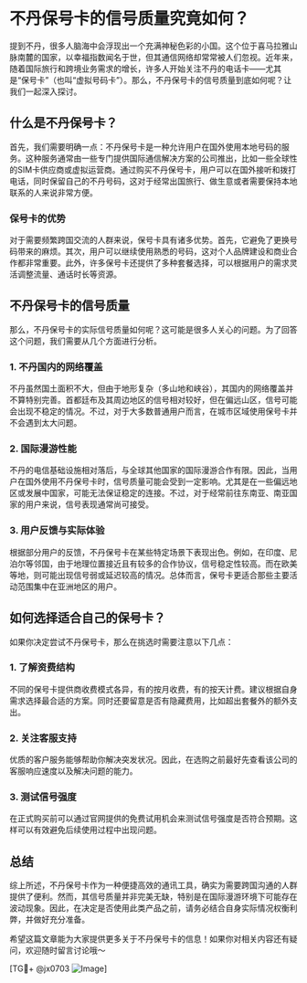 # 不丹保号卡的信号质量究竟如何？

提到不丹，很多人脑海中会浮现出一个充满神秘色彩的小国。这个位于喜马拉雅山脉南麓的国家，以幸福指数闻名于世，但其通信网络却常常被人们忽视。近年来，随着国际旅行和跨境业务需求的增长，许多人开始关注不丹的电话卡——尤其是“保号卡”（也叫“虚拟号码卡”）。那么，不丹保号卡的信号质量到底如何呢？让我们一起深入探讨。

## 什么是不丹保号卡？

首先，我们需要明确一点：不丹保号卡是一种允许用户在国外使用本地号码的服务。这种服务通常由一些专门提供国际通信解决方案的公司推出，比如一些全球性的SIM卡供应商或虚拟运营商。通过购买不丹保号卡，用户可以在国外接听和拨打电话，同时保留自己的不丹号码，这对于经常出国旅行、做生意或者需要保持本地联系的人来说非常方便。

### 保号卡的优势

对于需要频繁跨国交流的人群来说，保号卡具有诸多优势。首先，它避免了更换号码带来的麻烦。其次，用户可以继续使用熟悉的号码，这对个人品牌建设和商业合作都非常重要。此外，许多保号卡还提供了多种套餐选择，可以根据用户的需求灵活调整流量、通话时长等资源。

## 不丹保号卡的信号质量

那么，不丹保号卡的实际信号质量如何呢？这可能是很多人关心的问题。为了回答这个问题，我们需要从几个方面进行分析。

### 1. 不丹国内的网络覆盖

不丹虽然国土面积不大，但由于地形复杂（多山地和峡谷），其国内的网络覆盖并不算特别完善。首都廷布及其周边地区的信号相对较好，但在偏远山区，信号可能会出现不稳定的情况。不过，对于大多数普通用户而言，在城市区域使用保号卡并不会遇到太大问题。

### 2. 国际漫游性能

不丹的电信基础设施相对落后，与全球其他国家的国际漫游合作有限。因此，当用户在国外使用不丹保号卡时，信号质量可能会受到一定影响。尤其是在一些偏远地区或发展中国家，可能无法保证稳定的连接。不过，对于经常前往东南亚、南亚国家的用户来说，信号表现通常尚可接受。

### 3. 用户反馈与实际体验

根据部分用户的反馈，不丹保号卡在某些特定场景下表现出色。例如，在印度、尼泊尔等邻国，由于地理位置接近且有较多的合作协议，信号稳定性较高。而在欧美等地，则可能出现信号弱或延迟较高的情况。总体而言，保号卡更适合那些主要活动范围集中在亚洲地区的用户。

## 如何选择适合自己的保号卡？

如果你决定尝试不丹保号卡，那么在挑选时需要注意以下几点：

### 1. 了解资费结构

不同的保号卡提供商收费模式各异，有的按月收费，有的按天计费。建议根据自身需求选择最合适的方案。同时还要留意是否有隐藏费用，比如超出套餐外的额外支出。

### 2. 关注客服支持

优质的客户服务能够帮助你解决突发状况。因此，在选购之前最好先查看该公司的客服响应速度以及解决问题的能力。

### 3. 测试信号强度

在正式购买前可以通过官网提供的免费试用机会来测试信号强度是否符合预期。这样可以有效避免后续使用过程中出现问题。

## 总结

综上所述，不丹保号卡作为一种便捷高效的通讯工具，确实为需要跨国沟通的人群提供了便利。然而，其信号质量并非完美无缺，特别是在国际漫游环境下可能存在波动现象。因此，在决定是否使用此类产品之前，请务必结合自身实际情况权衡利弊，并做好充分准备。

希望这篇文章能为大家提供更多关于不丹保号卡的信息！如果你对相关内容还有疑问，欢迎随时留言讨论哦～

[TG💪+ @jx0703 ![Image](https://github.com/user-attachments/assets/dbca1d08-cadb-493c-b0ec-ad6f7a83f270)]